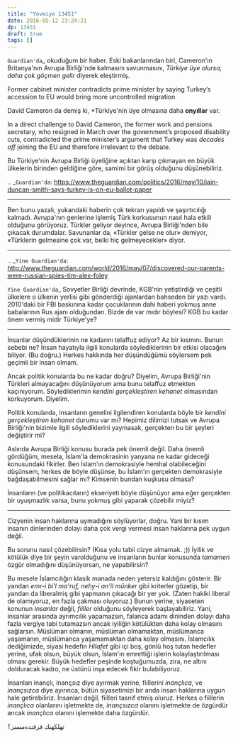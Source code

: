 ```yaml
---
title: "Yevmiye 13451"
date: 2016-05-12 23:24:21
dp: 13451
draft: true
tags: []
---
```


`Guardian'da`_ okuduğum bir haber. Eski bakanlarından biri, Cameron'ın
Britanya'nın Avrupa Birliği'nde kalmasını savunmasını, *Türkiye üye olursa, daha
çok göçmen gelir* diyerek eleştirmiş.

  Former cabinet minister contradicts prime minister by saying Turkey’s accession
  to EU would bring more uncontrolled migration

David Cameron da demiş ki, *Türkiye'nin üye olmasına daha **onyıllar** var. 

  In a direct challenge to David Cameron, the former work and pensions
  secretary, who resigned in March over the government’s proposed disability
  cuts, contradicted the prime minister’s argument that Turkey was *decades off*
  joining the EU and therefore irrelevant to the debate.

Bu Türkiye'nin Avrupa Birliği üyeliğine açıktan karşı çıkmayan en büyük
ülkelerin birinden geldiğine göre, samimi bir görüş olduğunu düşünebiliriz. 

.. _`Guardian'da`: https://www.theguardian.com/politics/2016/may/10/iain-duncan-smith-says-turkey-is-on-eu-ballot-paper

-----

Ben bunu yazalı, yukarıdaki haberin çok tekrarı yapıldı ve şaşırtıcılığı
kalmadı.  Avrupa'nın genlerine işlemiş Türk korkusunun nasıl hala etkili
olduğunu görüyoruz. Türkler geliyor deyince, Avrupa Birliği'nden bile çıkacak
durumdalar. Savunanlar da, «Türkler gelse ne olur» demiyor, «Türklerin gelmesine
çok var, belki hiç gelmeyecekler» diyor.

------


.. _`Yine Guardian'da`: http://www.theguardian.com/world/2016/may/07/discovered-our-parents-were-russian-spies-tim-alex-foley


`Yine Guardian'da`_ Sovyetler Birliği devrinde, KGB'nin yetiştirdiği ve çeşitli
ülkelere o ülkenin yerlisi gibi gönderdiği ajanlardan bahseden bir yazı
vardı. 2010'daki bir FBI baskınına kadar çocuklarının dahi haberi yokmuş anne
babalarının Rus ajanı olduğundan. Bizde de var mıdır böylesi? KGB bu kadar önem
vermiş midir Türkiye'ye?

------

İnsanlar düşündüklerinin ne kadarını telaffuz ediyor? Az bir kısmını. Bunun
sebebi ne? İnsan hayatıyla ilgili konularda söylediklerinin bir etkisi olacağını
biliyor. (Bu doğru.) Herkes hakkında her düşündüğümü söylersem pek geçimli bir
insan olmam.

Ancak politik konularda bu ne kadar doğru? Diyelim, Avrupa Birliği'nin Türkleri
almayacağını düşünüyorum ama bunu telaffuz etmekten kaçınıyorum. Söylediklerimin
*kendini gerçekleştiren kehanet* olmasından korkuyorum. Diyelim.

Politik konularda, insanların genelini ilgilendiren konularda böyle bir *kendini
gerçekleştiren kehanet* durumu var mı? Hepimiz dilimizi tutsak ve Avrupa
Birliği'nin bizimle ilgili söylediklerini yaymasak, gerçekten bu bir şeyleri
değiştirir mi?

Aslında Avrupa Birliği konusu burada pek önemli değil. Daha önemli gördüğüm,
mesela, İslam'la demokrasinin yanyana ne kadar gideceği konusundaki
fikirler. Ben İslam'ın demokrasiyle hemhal olabileceğini düşünsem, herkes de
böyle düşünse, bu İslam'ın gerçekten demokrasiyle bağdaşabilmesini sağlar mı?
Kimsenin bundan kuşkusu olmasa?

İnsanların (ve politikacıların) ekseriyeti böyle düşünüyor ama eğer gerçekten
bir uyuşmazlık varsa, bunu yokmuş gibi yaparak çözebilir miyiz?

------

Cizyenin insan haklarına uymadığını söylüyorlar, doğru. Yani bir kısım insanın
dinlerinden dolayı daha çok vergi vermesi insan haklarına pek uygun değil.

Bu sorunu nasıl çözebilirsin? (Kısa yolu tabii cizye almamak. ;)) İyilik ve
kötülük diye bir şeyin varolduğunu ve insanların bunlar konusunda *tamamen*
özgür olmadığını düşünüyorsan, ne yapabilirsin?

Bu mesele İslamcılığın klasik manada neden yetersiz kaldığını gösterir. Bir
yandan *emr-i bi'l ma'ruf, nehy-i an'il münker* gibi kriterler gözetip, bir
yandan da liberalmiş gibi yapmanın çıkacağı bir yer yok. (Zaten hakiki liberal
de olamıyoruz, en fazla çakması oluyoruz.) Bunun yerine, siyaseten konunun
*insanlar* değil, *fiiller* olduğunu söyleyerek başlayabiliriz. Yani, insanlar
arasında ayrımcılık yapamazsın, falanca adamı dininden dolayı daha fazla vergiye
tabi tutamazsın ancak iyiliğin kötülükten daha kolay olmasını
sağlarsın. Müslüman olmanın, müslüman olmamaktan, müslümanca yaşamanın,
müslümanca yaşamamaktan daha kolay olmasını. İslamcılık dediğimizde, siyasi
hedefin *Hilafet* gibi içi boş, gönlü hoş tutan hedefler yerine, ufak olsun,
büyük olsun, İslam'ın emrettiği işlerin kolaylaştırılması olması gerekir. Büyük
hedefler peşinde koştuğumuzda, zira, ne altını dolduracak kadro, ne üstünü inşa
edecek fikir bulabiliyoruz.

İnsanları inançlı, inançsız diye ayırmak yerine, fiillerini *inançlıca*, ve
*inançsızca* diye ayırınca, bütün siyasetimizi bir anda insan haklarına uygun
hale getirebiliriz. İnsanları değil, fiilleri tasnif etmiş oluruz. Herkes o
fiillerin *inançlıca* olanlarını işletmekte de, *inançsızca* olanını işletmekte
de özgürdür ancak *inançlıca* olanını işlemekte daha özgürdür.

تهلكهنك فرقنده‌مسنز؟

